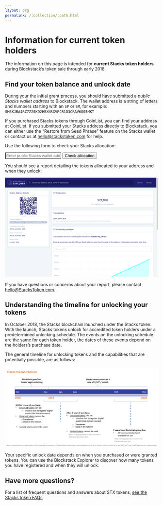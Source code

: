 ```yaml
---
layout: org
permalink: /:collection/:path.html
---
```

# Information for current token holders

The information on this page is intended for **current Stacks token holders** during Blockstack’s token sale through early 2018.


## Find your token balance and unlock date

During your the initial grant process, you should have submitted a _public
Stacks wallet address_ to Blockstack. The wallet address is a string of letters and numbers
starting with an `SP` or `SM`, for example: `SM3KJBA4RZ7Z20KD2HBXNSXVPCR1D3CRAV6Q05MKT`

If you purchased Stacks tokens through CoinList, you can find your address at
[CoinList](https://coinlist.co/distributions). If you submitted your Stacks
address directly to Blockstack, you can either use the “Restore from Seed
Phrase” feature on the Stacks wallet or contact us at <hello@stackstoken.com> for
help.


Use the following form to check your Stacks allocation:
<div class="uk-background-secondary uk-padding uk-panel">
<script>
function process()
{
var url="https://explorer.blockstack.org/address/stacks/" + document.getElementById("url").value;
location.href=url;
return false;
}
</script>

<form class="uk-form-horizontal" onSubmit="return process();" autocomplete="off">
 <div>
<input style="background: #fff !important;" class="uk-input" type="text" name="url" id="url" placeholder="Enter public Stacks wallet address">
<input class="uk-button uk-button-default uk-form-width-medium uk-align-center" type="submit" value="Check allocation">
</div>
</form>
</div>

You should see a report detailing the tokens allocated to your address and when they unlock:

![](images/unlocking-address.png)

If you have questions or concerns about your report, please contact <hello@StacksToken.com>.


## Understanding the timeline for unlocking your tokens

In October 2018, the Stacks blockchain launched under the Stacks token. With the
launch, Stacks tokens unlock for accredited token holders under a predetermined
unlocking schedule. The events on the unlocking schedule are the same for each
token holder, the dates of these events depend on the holders’s purchase date.

The general timeline for unlocking tokens and the capabilities that are
potentially possible, are as follows:


![](images/unlocking.png)

Your specific unlock date depends on when you purchased or were granted tokens.
You can use the Blockstack Explorer to discover how many tokens you have
registered and when they will unlock.

## Have more questions?

For a list of frequent questions and answers about STX tokens, [see the Stacks token FAQs](https://docs.blockstack.org/faqs/allfaqs#stacks-token-questions).